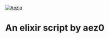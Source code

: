 [![Aezlo](https://travis-ci.org/aez0/vundle.svg?branch=master)](https://travis-ci.org/aez0/jumpst)

# An elixir script by aez0
